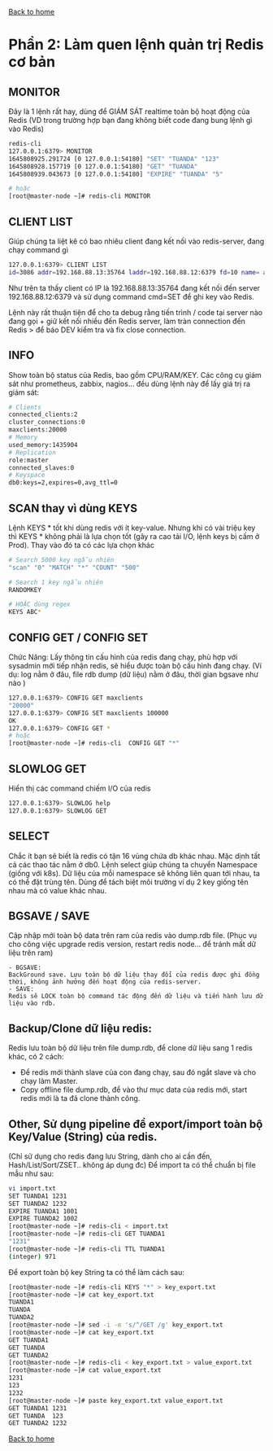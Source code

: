 [Back to home](../../README.md)

# Phần 2: Làm quen lệnh quản trị Redis cơ bản

## MONITOR

Đây là 1 lệnh rất hay, dùng để GIÁM SÁT realtime toàn bộ hoạt động của Redis (VD trong trường hợp bạn đang không biết code đang bung lệnh gì vào Redis)

```bash
redis-cli
127.0.0.1:6379> MONITOR
1645808925.291724 [0 127.0.0.1:54180] "SET" "TUANDA" "123"
1645808928.157719 [0 127.0.0.1:54180] "GET" "TUANDA"
1645808939.043673 [0 127.0.0.1:54180] "EXPIRE" "TUANDA" "5"

# hoặc
[root@master-node ~]# redis-cli MONITOR
```

## CLIENT LIST

Giúp chúng ta liệt kê có bao nhiêu client đang kết nối vào redis-server, đang chạy command gì

```bash
127.0.0.1:6379> CLIENT LIST
id=3086 addr=192.168.88.13:35764 laddr=192.168.88.12:6379 fd=10 name= age=0 idle=0 flags=N db=0 sub=0 psub=0 multi=-1 qbuf=0 qbuf-free=40954 argv-mem=0 obl=0 oll=0 omem=0 tot-mem=61464 events=r cmd=set user=default redir=-1
```

Như trên ta thấy client có IP là 192.168.88.13:35764 đang kết nối đến server 192.168.88.12:6379 và sử dụng command cmd=SET để ghi key vào Redis.

Lệnh này rất thuận tiện để cho ta debug rằng tiến trình / code tại server nào đang gọi + giữ kết nối nhiều đến Redis server, làm tràn connection đến Redis > để báo DEV kiểm tra và fix close connection.

## INFO

Show toàn bộ status của Redis, bao gồm CPU/RAM/KEY. Các công cụ giám sát như prometheus, zabbix, nagios... đều dùng lệnh này để lấy giá trị ra giám sát:

```bash
# Clients
connected_clients:2
cluster_connections:0
maxclients:20000
# Memory
used_memory:1435904
# Replication
role:master
connected_slaves:0
# Keyspace
db0:keys=2,expires=0,avg_ttl=0
```

## SCAN thay vì dùng KEYS

Lệnh KEYS * tốt khi dùng redis với ít key-value. Nhưng khi có vài triệu key thì KEYS * không phải là lựa chọn tốt (gây ra cao tải I/O, lệnh keys bị cấm ở Prod). Thay vào đó ta có các lựa chọn khác

```bash
# Search 5000 key ngẫu nhiên
"scan" "0" "MATCH" "*" "COUNT" "500"

# Search 1 key ngẫu nhiên
RANDOMKEY

# HOẶC dùng regex
KEYS ABC*
```

## CONFIG GET / CONFIG SET

Chức Năng: Lấy thông tin cấu hình của redis đang chạy, phù hợp với sysadmin mới tiếp nhận redis, sẽ hiểu được toàn bộ cấu hình đang chạy. (Ví dụ: log nằm ở đâu, file rdb dump (dữ liệu) nằm ở đâu, thời gian bgsave như nào )

```bash
127.0.0.1:6379> CONFIG GET maxclients
"20000"
127.0.0.1:6379> CONFIG SET maxclients 100000
OK
127.0.0.1:6379> CONFIG GET *
# hoặc
[root@master-node ~]# redis-cli  CONFIG GET "*"
```

## SLOWLOG GET

Hiển thị các command chiếm I/O của redis

```bash
127.0.0.1:6379> SLOWLOG help
127.0.0.1:6379> SLOWLOG GET
```

## SELECT

Chắc ít bạn sẽ biết là redis có tận 16 vùng chứa db khác nhau. Mặc dịnh tất cả các thao tác nằm ở db0. Lệnh select giúp chúng ta chuyển Namespace (giống với k8s). Dữ liệu của mỗi namespace sẽ không liên quan tới nhau, ta có thể đặt trùng tên. Dùng để tách biệt môi trường ví dụ 2 key giống tên nhau mà có value khác nhau.

## BGSAVE / SAVE

Cập nhập mới toàn bộ data trên ram của redis vào dump.rdb file. (Phục vụ cho công việc upgrade redis version, restart redis node... để tránh mất dữ liệu trên ram)

```
- BGSAVE: 
BackGround save. Lưu toàn bộ dữ liệu thay đổi của redis được ghi đồng thời, không ảnh hưởng đến hoạt động của redis-server.
- SAVE: 
Redis sẽ LOCK toàn bộ command tác động đến dữ liệu và tiến hành lưu dữ liệu vào rdb.
```

## Backup/Clone dữ liệu redis:

Redis lưu toàn bộ dữ liệu trên file dump.rdb, để clone dữ liệu sang 1 redis khác, có 2 cách:

- Để redis mới thành slave của con đang chạy, sau đó ngắt slave và cho chạy làm Master.
- Copy offline file dump.rdb, để vào thư mục data của redis mới, start redis mới là ta đã clone thành công.

## Other, Sử dụng pipeline để export/import toàn bộ Key/Value (String) của redis.

(Chỉ sử dụng cho redis đang lưu String, dành cho ai cần đến, Hash/List/Sort/ZSET.. không áp dụng đc) Để import ta có thể chuẩn bị file mẫu như sau:

```bash
vi import.txt
SET TUANDA1 1231
SET TUANDA2 1232
EXPIRE TUANDA1 1001
EXPIRE TUANDA2 1002
[root@master-node ~]# redis-cli < import.txt
[root@master-node ~]# redis-cli GET TUANDA1
"1231"
[root@master-node ~]# redis-cli TTL TUANDA1
(integer) 971
```

Để export toàn bộ key String ta có thể làm cách sau:

```bash
[root@master-node ~]# redis-cli KEYS "*" > key_export.txt
[root@master-node ~]# cat key_export.txt 
TUANDA1
TUANDA
TUANDA2
[root@master-node ~]# sed -i -e 's/^/GET /g' key_export.txt 
[root@master-node ~]# cat key_export.txt 
GET TUANDA1
GET TUANDA
GET TUANDA2
[root@master-node ~]# redis-cli < key_export.txt > value_export.txt
[root@master-node ~]# cat value_export.txt 
1231
123
1232
[root@master-node ~]# paste key_export.txt value_export.txt 
GET TUANDA1	1231
GET TUANDA	123
GET TUANDA2	1232
```

[Back to home](../../README.md)